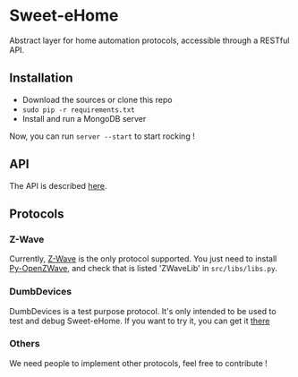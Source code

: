 # Sweet-eHome

Abstract layer for home automation protocols, accessible through a RESTful API.

## Installation
* Download the sources or clone this repo
* `sudo pip -r requirements.txt`
* Install and run a MongoDB server

Now, you can run `server --start` to start rocking !

## API
The API is described [here](http://docs.sweetehome.apiary.io/).

## Protocols
### Z-Wave
Currently, [Z-Wave](http://www.z-wave.com/modules/ZwaveStart/) is the only protocol supported.
You just need to install [Py-OpenZWave](https://github.com/maartendamen/py-openzwave), and check that is listed 'ZWaveLib' in `src/libs/libs.py`.

### DumbDevices
DumbDevices is a test purpose protocol. It's only intended to be used to test and debug Sweet-eHome. If you want to try it, you can get it [there](lolo.com)

### Others
We need people to implement other protocols, feel free to contribute !
